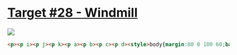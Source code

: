 # [Target #28 - Windmill](https://cssbattle.dev/play/28)

![](https://cssbattle.dev/targets/28.png)

```HTML
<p><p i><p j><p k><p a><p b><p c><p d><style>body{margin:80 0 100 60;background:#1a4341}p{float:left;width:50;height:50;background:#998235;border-radius:50%;margin:10}[i],[j]{border-radius:50% 50% 0 0}[a],[d]{border-radius:0 0 50% 50%}[i],[k],[a],[c]{background:#f3ac3c
```